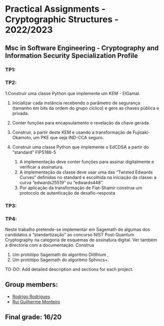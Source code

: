 # Practical Assignments - Cryptographic Structures - 2022/2023
## Msc in Software Engineering - Cryptography and Information Security Specialization Profile

### TP1:

### TP2:
1.Construir uma classe Python que implemente um KEM - ElGamal. 

  1. Inicializar cada instância recebendo  o parâmetro de segurança (tamanho em bits da ordem do grupo cíclico) e gere as chaves pública e privada.
  2. Conter funções para encapsulamento e revelação da chave gerada.
  3. Construir,  a partir deste KEM e usando a transformação de Fujisaki-Okamoto, um PKE que seja IND-CCA seguro.


2. Construir uma classe Python que implemente o  EdCDSA a partir do “standard” FIPS186-5
    1. A implementação deve conter funções para assinar digitalmente e verificar a assinatura.
    2. A implementação da classe deve usar  uma das “Twisted Edwards Curves” definidas no standard e escolhida  na iniciação da classe: a curva  “edwards25519” ou “edwards448”.
    3. Por aplicação da transformação de Fiat-Shamir construa um protocolo de autenticação de desafio-resposta
   
### TP3:

### TP4:
Neste trabalho pretende-se implementar em Sagemath de algumas dos candidatos a “standartização” ao concurso NIST Post-Quantum Cryptography na categoria de esquemas de assinatura digital. Ver também a directoria com a documentação. Construa

1. Um protótipo Sagemath do algoritmo   Dilithium ,
2. Um protótipo Sagemath do algoritmo   Sphincs+.

TO-DO: Add detailed description and sections for each project.

## Group members:

- [Rodrigo Rodrigues](https://www.github.com/webst2r)  
- [Rui Guilherme Monteiro](https://www.github.com/rushmetra)  

## Final grade: 16/20
